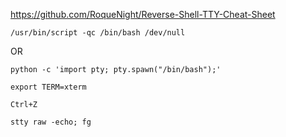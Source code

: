 https://github.com/RoqueNight/Reverse-Shell-TTY-Cheat-Sheet
```
/usr/bin/script -qc /bin/bash /dev/null
```
OR
```
python -c 'import pty; pty.spawn("/bin/bash");'
```
```
export TERM=xterm
```
```
Ctrl+Z
```
```
stty raw -echo; fg
```
